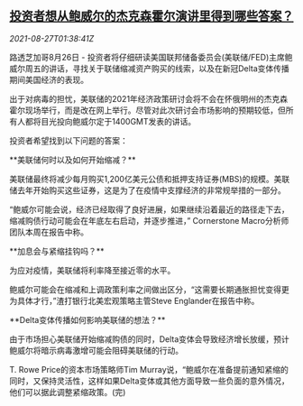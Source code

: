 <!--1630029662000-->
[投资者想从鲍威尔的杰克森霍尔演讲里得到哪些答案？](https://cn.reuters.com/article/factbox-jacksonhole-fed-powell-0827-idCNKBS2FS04A)
------

<div><i>2021-08-27T01:38:41Z</i></div><p>路透芝加哥8月26日 - 投资者将仔细研读美国联邦储备委员会(美联储/FED)主席鲍威尔周五的讲话，寻找关于联储缩减资产购买的线索，以及在新冠Delta变体传播期间美国经济的表现。</p><p>出于对病毒的担忧，美联储的2021年经济政策研讨会将不会在怀俄明州的杰克森霍尔现场举行，而是改在网上举行。尽管对此次研讨会市场影响的预期较低，但所有人都将目光投向鲍威尔定于1400GMT发表的讲话。</p><p>投资者希望找到以下问题的答案：</p><p>**美联储何时以及如何开始缩减？**</p><p>美联储最终将减少每月购买1,200亿美元公债和抵押支持证券(MBS)的规模。美联储去年开始购买这些证券，这是为了在疫情中支撑经济的非常规举措的一部分。</p><p>“鲍威尔可能会说，经济已经取得了良好进展，如果继续沿着最近的路径走下去，缩减购债行动可能会在年底左右启动，并逐步推进，” Cornerstone Macro分析师团队本周在报告中称。</p><p>**加息会与紧缩挂钩吗？**</p><p>为应对疫情，美联储将利率降至接近零的水平。</p><p>鲍威尔可能会在缩减和上调政策利率之间做出区分，“这需要长期通胀担忧变得更为具体才行，”渣打银行北美宏观策略主管Steve Englander在报告中称。</p><p>**Delta变体传播如何影响美联储的想法？**</p><p>由于市场担心美联储开始缩减购债的同时，Delta变体会导致经济增长放缓，预计鲍威尔将暗示病毒激增可能会阻碍美联储的行动。</p><p>T. Rowe Price的资本市场策略师Tim Murray说，“鲍威尔在准备提前通知紧缩的同时，又保持灵活性，这样如果Delta变体或其他方面导致一些负面的意外情况，他们可以据此调整紧缩政策。(完)</p>

